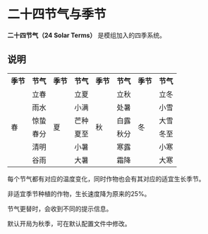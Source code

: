 # 二十四节气与季节

**二十四节气（24 Solar Terms）** 是模组加入的四季系统。

## 说明

<table>
	<tr>
	    <th>季节</th>
	    <th>节气</th>
	    <th>季节</th>
	    <th>节气</th>
	    <th>季节</th>
	    <th>节气</th>
	    <th>季节</th>
	    <th>节气</th>
	</tr >
	<tr >
	    <td rowspan="6">春</td>
	    <td>立春</td>
	    <td rowspan="6">夏</td>
	    <td>立夏</td>
	    <td rowspan="6">秋</td>
	    <td>立秋</td>
	    <td rowspan="6">冬</td>
	    <td>立冬</td>
	</tr>
	<tr>
	    <td>雨水</td>
	    <td>小满</td>
	    <td>处暑</td>
	    <td>小雪</td>
	</tr>
	<tr>
	    <td>惊蛰</td>
	    <td>芒种</td>
	    <td>白露</td>
	    <td>大雪</td>
	</tr>
	<tr>
	    <td>春分</td>
	    <td>夏至</td>
	    <td>秋分</td>
	    <td>冬至</td>
	</tr>
	<tr>
        <td>清明</td>
	    <td>小暑</td>
	    <td>寒露</td>
	    <td>小寒</td>
	</tr>
	<tr>
	    <td>谷雨</td>
	    <td>大暑</td>
	    <td>霜降</td>
	    <td>大寒</td>
	</tr>
</table>

每个节气都有对应的温度变化，同时作物也会有其对应的适宜生长季节。

非适宜季节种植的作物，生长速度降为原来的25%。

节气更替时，会收到不同的提示信息。

默认开局为秋季，可在默认配置文件中修改。